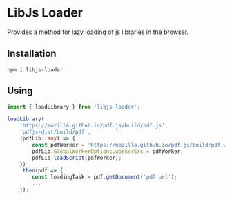 # LibJs Loader

Provides a method for lazy loading of js libraries in the browser.

## Installation

```shell
npm i libjs-loader
```

## Using

```ts
import { loadLibrary } from 'libjs-loader';

loadLibrary(
    'https://mozilla.github.io/pdf.js/build/pdf.js',
    'pdfjs-dist/build/pdf',
    (pdfLib: any) => {
        const pdfWorker = 'https://mozilla.github.io/pdf.js/build/pdf.worker.js';
        pdfLib.GlobalWorkerOptions.workerSrc = pdfWorker;
        pdfLib.loadScript(pdfWorker);
    })
    .then(pdf => {
        const loadingTask = pdf.getDocument('pdf url');
        ...
    });
```
